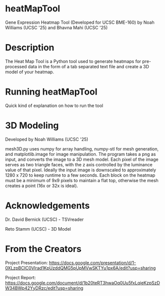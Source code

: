 # heatMapTool
Gene Expression Heatmap Tool (Developed for UCSC BME-160) by Noah Williams (UCSC '25) and Bhavna Mahi (UCSC '25)

# Description 
The Heat Map Tool is a Python tool used to generate heatmaps for pre-processed data in the form of a tab separated text file and create a 3D model of your heatmap.

# Running heatMapTool
Quick kind of explanation on how to run the tool

# 3D Modeling
Developed by Noah Williams (UCSC '25)

mesh3D.py uses numpy for array handling, numpy-stl for mesh generation, and matplotlib.image for image manipulation. The program takes a png as input, and converts the image to a 3D mesh model. Each pixel of the image serves as two triangle faces, with the z axis controlled by the luminance value of that pixel. Ideally the input image is downscaled to approximately 1280 x 720 to keep runtime to a few seconds. Each block on the heatmap must be a minimum of 9x9 pixels to maintain a flat top, otherwise the mesh creates a point (16x or 32x is ideal).

# Acknowledgements 
Dr. David Bernick (UCSC) - TSVreader

Reto Stamm (UCSC) - 3D Model

# From the Creators
Project Presentation: https://docs.google.com/presentation/d/1-0XLzpBCIC0Vlrad1KpUzddQMG5pUpMVwSKTYu1px6A/edit?usp=sharing

Project Report: https://docs.google.com/document/d/1b20teRT3hwaOq0Uu5fxLqieKzpSzDW34BWp42YyDRzc/edit?usp=sharing
